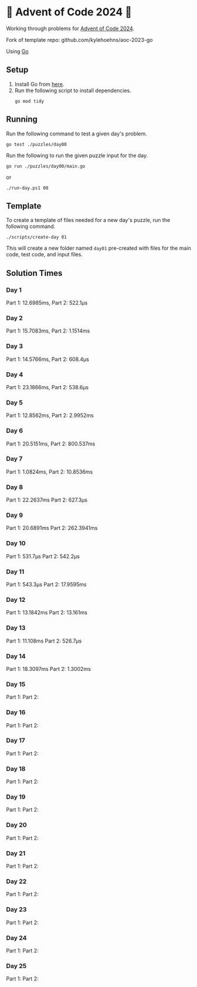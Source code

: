 # 🎄 Advent of Code 2024 🎄

Working through problems for [Advent of Code 2024](https://adventofcode.com/2024).

Fork of template repo: github.com/kylehoehns/aoc-2023-go 

Using [Go](https://go.dev/)

## Setup

1. Install Go from [here](https://golang.org/doc/install).
2. Run the following script to install dependencies.
    ```shell
    go mod tidy
    ```

## Running

Run the following command to test a given day's problem.

```shell
go test ./puzzles/day00
```


Run the following to run the given puzzle input for the day.

```shell
go run ./puzzles/day00/main.go
```
or
```shell
./run-day.ps1 00
```

## Template

To create a template of files needed for a new day's puzzle, run the following command.

```shell
./scripts/create-day 01
```

This will create a new folder named `day01` pre-created with files for the main code, test code, and input files.

## Solution Times
### Day 1
Part 1: 12.6985ms,
Part 2: 522.1µs
### Day 2
Part 1: 15.7083ms,
Part 2: 1.1514ms
### Day 3
Part 1: 14.5766ms,
Part 2: 608.4µs
### Day 4
Part 1: 23.1866ms,
Part 2: 538.6µs
### Day 5
Part 1: 12.8562ms,
Part 2: 2.9952ms
### Day 6
Part 1: 20.5151ms,
Part 2: 800.537ms
### Day 7
Part 1: 1.0824ms,
Part 2: 10.8536ms
### Day 8
Part 1: 22.2637ms
Part 2: 627.3µs
### Day 9
Part 1: 20.6891ms
Part 2: 262.3941ms
### Day 10
Part 1: 531.7µs
Part 2: 542.2µs
### Day 11
Part 1: 543.3µs
Part 2: 17.9595ms
### Day 12
Part 1: 13.1842ms
Part 2: 13.161ms
### Day 13
Part 1: 11.108ms
Part 2: 526.7µs
### Day 14
Part 1: 18.3097ms
Part 2: 1.3002ms
### Day 15
Part 1: 
Part 2: 
### Day 16
Part 1: 
Part 2: 
### Day 17
Part 1: 
Part 2: 
### Day 18
Part 1: 
Part 2: 
### Day 19
Part 1: 
Part 2: 
### Day 20
Part 1: 
Part 2: 
### Day 21
Part 1: 
Part 2: 
### Day 22
Part 1: 
Part 2: 
### Day 23
Part 1: 
Part 2: 
### Day 24
Part 1: 
Part 2: 
### Day 25
Part 1: 
Part 2: 